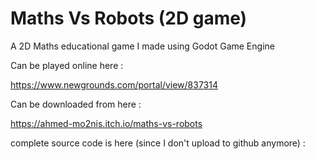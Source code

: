 # Maths Vs Robots (2D game)

A 2D Maths educational game I made using Godot Game Engine

Can be played online here : 

https://www.newgrounds.com/portal/view/837314

Can be downloaded from here :

https://ahmed-mo2nis.itch.io/maths-vs-robots

complete source code is here (since I don't upload to github anymore) :


